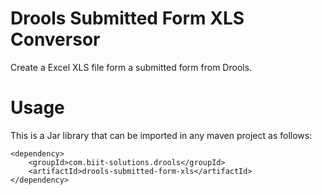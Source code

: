 # Drools Submitted Form XLS Conversor

Create a Excel XLS file form a submitted form from Drools. 


# Usage

This is a Jar library that can be imported in any maven project as follows:

```
<dependency>
    <groupId>com.biit-solutions.drools</groupId>
    <artifactId>drools-submitted-form-xls</artifactId>
</dependency>
```